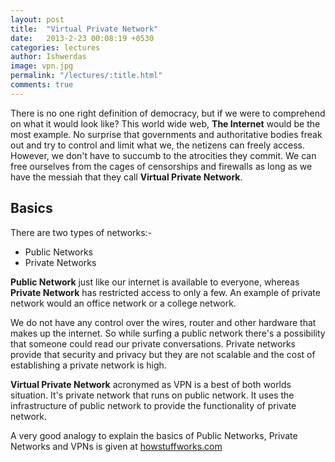 ```yaml
---
layout: post
title:  "Virtual Private Network"
date:   2013-2-23 00:08:19 +0530
categories: lectures
author: Ishwerdas
image: vpn.jpg
permalink: "/lectures/:title.html"
comments: true
---
```


There is no one right definition of democracy, but if we were to comprehend on what it would look like? This world wide web, **The Internet** would be the most example. No surprise that governments and authoritative bodies freak out and try to control and limit what we, the netizens can freely access. However, we don't have to succumb to the atrocities they commit. We can free ourselves from the cages of censorships and firewalls as long as we have the messiah that they call **Virtual Private Network**.

## Basics

There are two types of networks:-
- Public Networks
- Private Networks

**Public Network** just like our internet is available to everyone, whereas **Private Network** has restricted access to only a few. An example of private network would an office network or a college network.

We do not have any control over the wires, router and other hardware that makes up the internet. So while surfing a public network there's a possibility that someone could read our private conversations. Private networks provide that security and privacy but they are not scalable and the cost of establishing a private network is high.

**Virtual Private Network** acronymed as VPN is a best of both worlds situation. It's private network that runs on public network. It uses the infrastructure of public network to provide the functionality of private network. 

A very good analogy to explain the basics of Public Networks, Private Networks and VPNs is given at [howstuffworks.com](http://computer.howstuffworks.com/vpn1.htm)


